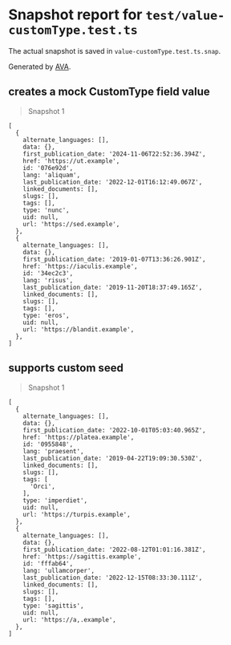 # Snapshot report for `test/value-customType.test.ts`

The actual snapshot is saved in `value-customType.test.ts.snap`.

Generated by [AVA](https://avajs.dev).

## creates a mock CustomType field value

> Snapshot 1

    [
      {
        alternate_languages: [],
        data: {},
        first_publication_date: '2024-11-06T22:52:36.394Z',
        href: 'https://ut.example',
        id: '076e92d',
        lang: 'aliquam',
        last_publication_date: '2022-12-01T16:12:49.067Z',
        linked_documents: [],
        slugs: [],
        tags: [],
        type: 'nunc',
        uid: null,
        url: 'https://sed.example',
      },
      {
        alternate_languages: [],
        data: {},
        first_publication_date: '2019-01-07T13:36:26.901Z',
        href: 'https://iaculis.example',
        id: '34ec2c3',
        lang: 'risus',
        last_publication_date: '2019-11-20T18:37:49.165Z',
        linked_documents: [],
        slugs: [],
        tags: [],
        type: 'eros',
        uid: null,
        url: 'https://blandit.example',
      },
    ]

## supports custom seed

> Snapshot 1

    [
      {
        alternate_languages: [],
        data: {},
        first_publication_date: '2022-10-01T05:03:40.965Z',
        href: 'https://platea.example',
        id: '0955848',
        lang: 'praesent',
        last_publication_date: '2019-04-22T19:09:30.530Z',
        linked_documents: [],
        slugs: [],
        tags: [
          'Orci',
        ],
        type: 'imperdiet',
        uid: null,
        url: 'https://turpis.example',
      },
      {
        alternate_languages: [],
        data: {},
        first_publication_date: '2022-08-12T01:01:16.381Z',
        href: 'https://sagittis.example',
        id: 'fffab64',
        lang: 'ullamcorper',
        last_publication_date: '2022-12-15T08:33:30.111Z',
        linked_documents: [],
        slugs: [],
        tags: [],
        type: 'sagittis',
        uid: null,
        url: 'https://a,.example',
      },
    ]

